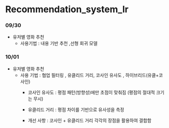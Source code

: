 # Recommendation_system_lr

### 09/30
- 유저별 영화 추천
  - 사용기법 : 내용 기반 추천 ,선형 회귀 모델

 ### 10/01
 - 유저별 영화 추천
   - 사용 기법 : 협업 필터링 , 유클리드 거리, 코사인 유사도 , 하이브리드(유클+코사인)
     - 코사인 유사도 : 평점 패턴(방향성)에만 초점이 맞춰짐 (평점의 절대적 크기는 무시)
     - 유클리드 거리 : 평점 차이를 기반으로 유사성을 측정

     - 개선 사항 : 코사인 + 유클리드 거리 각각의 장점을 활용하여 결합함
 
